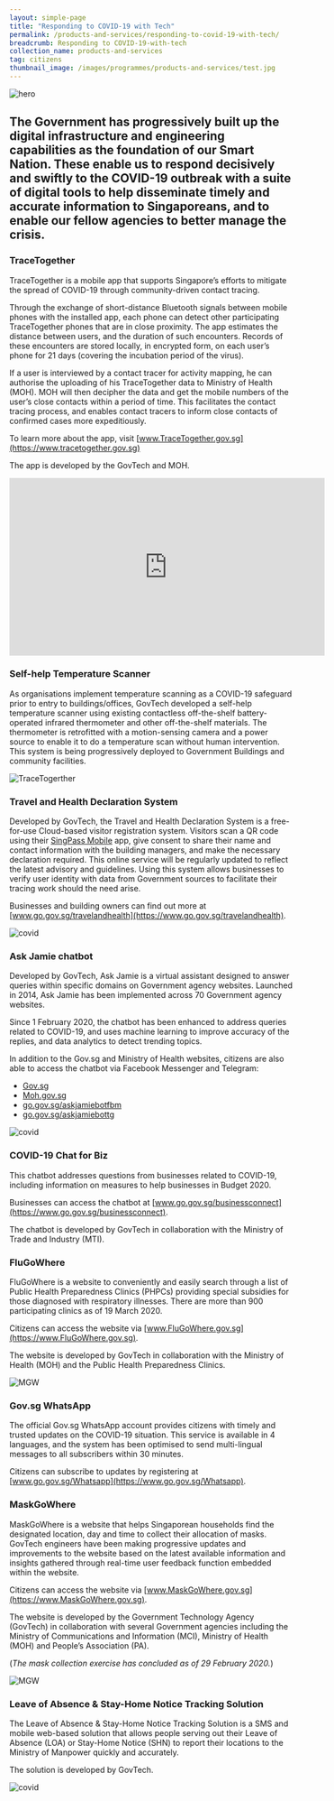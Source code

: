 ```yaml
---
layout: simple-page
title: "Responding to COVID-19 with Tech"
permalink: /products-and-services/responding-to-covid-19-with-tech/
breadcrumb: Responding to COVID-19-with-tech
collection_name: products-and-services
tag: citizens
thumbnail_image: /images/programmes/products-and-services/test.jpg  
---
```


![hero](/images/Thumbnail.jpg)

The Government has progressively built up the digital infrastructure and engineering capabilities as the foundation of our Smart Nation. These enable us to respond decisively and swiftly to the COVID-19 outbreak with a suite of digital tools to help disseminate timely and accurate information to Singaporeans, and to enable our fellow agencies to better manage the crisis.
---

### **TraceTogether**
 
TraceTogether is a mobile app that supports Singapore’s efforts to mitigate the spread of COVID-19 through community-driven contact tracing.
 
Through the exchange of short-distance Bluetooth signals between mobile phones with the installed app, each phone can detect other participating TraceTogether phones that are in close proximity. The app estimates the distance between users, and the duration of such encounters. Records of these encounters are stored locally, in encrypted form, on each user’s phone for 21 days (covering the incubation period of the virus).
 
If a user is interviewed by a contact tracer for activity mapping, he can authorise the uploading of his TraceTogether data to Ministry of Health (MOH). MOH will then decipher the data and get the mobile numbers of the user’s close contacts within a period of time. This facilitates the contact tracing process, and enables contact tracers to inform close contacts of confirmed cases more expeditiously.
 
To learn more about the app, visit [www.TraceTogether.gov.sg](https://www.tracetogether.gov.sg)

The app is developed by the GovTech and MOH.

<div class="bp-youtube">
  <iframe width="560" height="315" src="https://www.youtube.com/embed/buj8ZTRtJes" frameborder="0" allow="accelerometer; autoplay; encrypted-media; gyroscope; picture-in-picture" allowfullscreen></iframe>
</div>

### **Self-help Temperature Scanner**

As organisations implement temperature scanning as a COVID-19 safeguard prior to entry to buildings/offices, GovTech developed a self-help temperature scanner using existing contactless off-the-shelf battery-operated infrared thermometer and other off-the-shelf materials. The thermometer is retrofitted with a motion-sensing camera and a power source to enable it to do a temperature scan without human intervention. This system is being progressively deployed to Government Buildings and community facilities.

![TraceTogerther](/images/Volunteers.jpg)

### **Travel and Health Declaration System**
 
Developed by GovTech, the Travel and Health Declaration System is a free-for-use Cloud-based visitor registration system. Visitors scan a QR code using their [SingPass Mobile](http://www.singpassmobile.sg/) app, give consent to share their name and contact information with the building managers, and make the necessary declaration required. This online service will be regularly updated to reflect the latest advisory and guidelines. Using this system allows businesses to verify user identity with data from Government sources to facilitate their tracing work should the need arise.

Businesses and building owners can find out more at [www.go.gov.sg/travelandhealth](https://www.go.gov.sg/travelandhealth).

![covid](/images/thd-covid.jpg)
 
### **Ask Jamie chatbot**

Developed by GovTech, Ask Jamie is a virtual assistant designed to answer queries within specific domains on Government agency websites. Launched in 2014, Ask Jamie has been implemented across 70 Government agency websites.

Since 1 February 2020, the chatbot has been enhanced to address queries related to COVID-19, and uses machine learning to improve accuracy of the replies, and data analytics to detect trending topics.
 
In addition to the Gov.sg and Ministry of Health websites, citizens are also able to access the chatbot via Facebook Messenger and Telegram:

 - [Gov.sg](https://www.gov.sg)
 - [Moh.gov.sg](https://www.moh.gov.sg)
 - [go.gov.sg/askjamiebotfbm](https://www.go.gov.sg/askjamiebotfbm)
 - [go.gov.sg/askjamiebottg](https://www.go.gov.sg/askjamiebottg)
 
 ![covid](/images/askjamie-covid.png)
 
### **COVID-19 Chat for Biz**

This chatbot addresses questions from businesses related to COVID-19, including information on measures to help businesses in Budget 2020.
 
Businesses can access the chatbot at [www.go.gov.sg/businessconnect](https://www.go.gov.sg/businessconnect).

The chatbot is developed by GovTech in collaboration with the Ministry of Trade and Industry (MTI).

### **FluGoWhere**

FluGoWhere is a website to conveniently and easily search through a list of Public Health Preparedness Clinics (PHPCs) providing special subsidies for those diagnosed with respiratory illnesses. There are more than 900 participating clinics as of 19 March 2020.

Citizens can access the website via [www.FluGoWhere.gov.sg](https://www.FluGoWhere.gov.sg).

The website is developed by GovTech in collaboration with the Ministry of Health (MOH) and the Public Health Preparedness Clinics.

![MGW](/images/programmes/products-and-services/fgw.png)

### **Gov.sg WhatsApp**

The official Gov.sg WhatsApp account provides citizens with timely and trusted updates on the COVID-19 situation. This service is available in 4 languages, and the system has been optimised to send multi-lingual messages to all subscribers within 30 minutes.

Citizens can subscribe to updates by registering at [www.go.gov.sg/Whatsapp](https://www.go.gov.sg/Whatsapp).

### **MaskGoWhere**

MaskGoWhere is a website that helps Singaporean households find the designated location, day and time to collect their allocation of masks. GovTech engineers have been making progressive updates and improvements to the website based on the latest available information and insights gathered through real-time user feedback function embedded within the website.

Citizens can access the website via [www.MaskGoWhere.gov.sg](https://www.MaskGoWhere.gov.sg).

The website is developed by the Government Technology Agency (GovTech) in collaboration with several Government agencies including the Ministry of Communications and Information (MCI), Ministry of Health (MOH) and People’s Association (PA).

(*The mask collection exercise has concluded as of 29 February 2020.*)

![MGW](/images/programmes/products-and-services/mgw.png)
 
### **Leave of Absence & Stay-Home Notice Tracking Solution**

The Leave of Absence & Stay-Home Notice Tracking Solution is a SMS and mobile web-based solution that allows people serving out their Leave of Absence (LOA) or Stay-Home Notice (SHN) to report their locations to the Ministry of Manpower quickly and accurately.
 
The solution is developed by GovTech.

![covid](/images/shn-covid.jpg)

